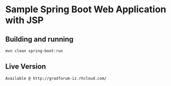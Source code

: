 Sample Spring Boot Web Application with JSP
====

Building and running
---

    mvn clean spring-boot:run

Live Version
---


	Available @ http://gradforum-iz.rhcloud.com/